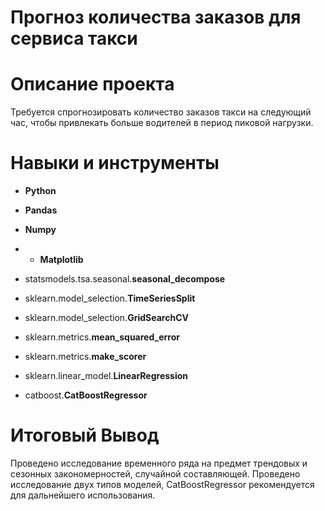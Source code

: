 # Прогноз количества заказов для сервиса такси

# Описание проекта
Требуется спрогнозировать количество заказов такси на следующий час, чтобы привлекать больше водителей в период пиковой нагрузки.

# Навыки и инструменты
* **Python**
* **Pandas**
* **Numpy**
* * **Matplotlib**

* statsmodels.tsa.seasonal.**seasonal_decompose**
* sklearn.model_selection.**TimeSeriesSplit**
* sklearn.model_selection.**GridSearchCV**
* sklearn.metrics.**mean_squared_error**
* sklearn.metrics.**make_scorer**
* sklearn.linear_model.**LinearRegression**
* catboost.**CatBoostRegressor**

# Итоговый Вывод
Проведено исследование временного ряда на предмет трендовых и сезонных закономерностей, случайной составляющей. Проведено исследование двух типов моделей, CatBoostRegressor рекомендуется для дальнейшего использования.
